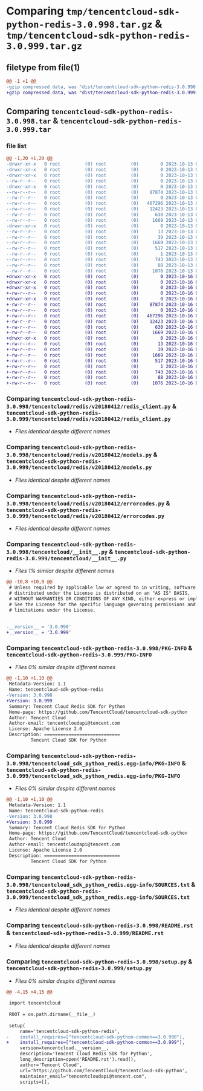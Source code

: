# Comparing `tmp/tencentcloud-sdk-python-redis-3.0.998.tar.gz` & `tmp/tencentcloud-sdk-python-redis-3.0.999.tar.gz`

## filetype from file(1)

```diff
@@ -1 +1 @@
-gzip compressed data, was "dist/tencentcloud-sdk-python-redis-3.0.998.tar", last modified: Fri Oct 13 00:34:04 2023, max compression
+gzip compressed data, was "dist/tencentcloud-sdk-python-redis-3.0.999.tar", last modified: Mon Oct 16 00:33:19 2023, max compression
```

## Comparing `tencentcloud-sdk-python-redis-3.0.998.tar` & `tencentcloud-sdk-python-redis-3.0.999.tar`

### file list

```diff
@@ -1,20 +1,20 @@
-drwxr-xr-x   0 root         (0) root         (0)        0 2023-10-13 00:34:04.000000 tencentcloud-sdk-python-redis-3.0.998/
-drwxr-xr-x   0 root         (0) root         (0)        0 2023-10-13 00:34:04.000000 tencentcloud-sdk-python-redis-3.0.998/tencentcloud/
-drwxr-xr-x   0 root         (0) root         (0)        0 2023-10-13 00:34:04.000000 tencentcloud-sdk-python-redis-3.0.998/tencentcloud/redis/
--rw-r--r--   0 root         (0) root         (0)        0 2023-10-13 00:34:04.000000 tencentcloud-sdk-python-redis-3.0.998/tencentcloud/redis/__init__.py
-drwxr-xr-x   0 root         (0) root         (0)        0 2023-10-13 00:34:04.000000 tencentcloud-sdk-python-redis-3.0.998/tencentcloud/redis/v20180412/
--rw-r--r--   0 root         (0) root         (0)    87874 2023-10-13 00:34:04.000000 tencentcloud-sdk-python-redis-3.0.998/tencentcloud/redis/v20180412/redis_client.py
--rw-r--r--   0 root         (0) root         (0)        0 2023-10-13 00:34:04.000000 tencentcloud-sdk-python-redis-3.0.998/tencentcloud/redis/v20180412/__init__.py
--rw-r--r--   0 root         (0) root         (0)   467296 2023-10-13 00:34:04.000000 tencentcloud-sdk-python-redis-3.0.998/tencentcloud/redis/v20180412/models.py
--rw-r--r--   0 root         (0) root         (0)    12423 2023-10-13 00:34:04.000000 tencentcloud-sdk-python-redis-3.0.998/tencentcloud/redis/v20180412/errorcodes.py
--rw-r--r--   0 root         (0) root         (0)      630 2023-10-13 00:34:04.000000 tencentcloud-sdk-python-redis-3.0.998/tencentcloud/__init__.py
--rw-r--r--   0 root         (0) root         (0)     1669 2023-10-13 00:34:04.000000 tencentcloud-sdk-python-redis-3.0.998/PKG-INFO
-drwxr-xr-x   0 root         (0) root         (0)        0 2023-10-13 00:34:04.000000 tencentcloud-sdk-python-redis-3.0.998/tencentcloud_sdk_python_redis.egg-info/
--rw-r--r--   0 root         (0) root         (0)       13 2023-10-13 00:34:04.000000 tencentcloud-sdk-python-redis-3.0.998/tencentcloud_sdk_python_redis.egg-info/top_level.txt
--rw-r--r--   0 root         (0) root         (0)       39 2023-10-13 00:34:04.000000 tencentcloud-sdk-python-redis-3.0.998/tencentcloud_sdk_python_redis.egg-info/requires.txt
--rw-r--r--   0 root         (0) root         (0)     1669 2023-10-13 00:34:04.000000 tencentcloud-sdk-python-redis-3.0.998/tencentcloud_sdk_python_redis.egg-info/PKG-INFO
--rw-r--r--   0 root         (0) root         (0)      517 2023-10-13 00:34:04.000000 tencentcloud-sdk-python-redis-3.0.998/tencentcloud_sdk_python_redis.egg-info/SOURCES.txt
--rw-r--r--   0 root         (0) root         (0)        1 2023-10-13 00:34:04.000000 tencentcloud-sdk-python-redis-3.0.998/tencentcloud_sdk_python_redis.egg-info/dependency_links.txt
--rw-r--r--   0 root         (0) root         (0)      743 2023-10-13 00:34:04.000000 tencentcloud-sdk-python-redis-3.0.998/README.rst
--rw-r--r--   0 root         (0) root         (0)       88 2023-10-13 00:34:04.000000 tencentcloud-sdk-python-redis-3.0.998/setup.cfg
--rw-r--r--   0 root         (0) root         (0)     1076 2023-10-13 00:34:04.000000 tencentcloud-sdk-python-redis-3.0.998/setup.py
+drwxr-xr-x   0 root         (0) root         (0)        0 2023-10-16 00:33:19.000000 tencentcloud-sdk-python-redis-3.0.999/
+drwxr-xr-x   0 root         (0) root         (0)        0 2023-10-16 00:33:19.000000 tencentcloud-sdk-python-redis-3.0.999/tencentcloud/
+drwxr-xr-x   0 root         (0) root         (0)        0 2023-10-16 00:33:19.000000 tencentcloud-sdk-python-redis-3.0.999/tencentcloud/redis/
+-rw-r--r--   0 root         (0) root         (0)        0 2023-10-16 00:33:18.000000 tencentcloud-sdk-python-redis-3.0.999/tencentcloud/redis/__init__.py
+drwxr-xr-x   0 root         (0) root         (0)        0 2023-10-16 00:33:19.000000 tencentcloud-sdk-python-redis-3.0.999/tencentcloud/redis/v20180412/
+-rw-r--r--   0 root         (0) root         (0)    87874 2023-10-16 00:33:18.000000 tencentcloud-sdk-python-redis-3.0.999/tencentcloud/redis/v20180412/redis_client.py
+-rw-r--r--   0 root         (0) root         (0)        0 2023-10-16 00:33:18.000000 tencentcloud-sdk-python-redis-3.0.999/tencentcloud/redis/v20180412/__init__.py
+-rw-r--r--   0 root         (0) root         (0)   467296 2023-10-16 00:33:18.000000 tencentcloud-sdk-python-redis-3.0.999/tencentcloud/redis/v20180412/models.py
+-rw-r--r--   0 root         (0) root         (0)    12423 2023-10-16 00:33:18.000000 tencentcloud-sdk-python-redis-3.0.999/tencentcloud/redis/v20180412/errorcodes.py
+-rw-r--r--   0 root         (0) root         (0)      630 2023-10-16 00:33:18.000000 tencentcloud-sdk-python-redis-3.0.999/tencentcloud/__init__.py
+-rw-r--r--   0 root         (0) root         (0)     1669 2023-10-16 00:33:19.000000 tencentcloud-sdk-python-redis-3.0.999/PKG-INFO
+drwxr-xr-x   0 root         (0) root         (0)        0 2023-10-16 00:33:19.000000 tencentcloud-sdk-python-redis-3.0.999/tencentcloud_sdk_python_redis.egg-info/
+-rw-r--r--   0 root         (0) root         (0)       13 2023-10-16 00:33:19.000000 tencentcloud-sdk-python-redis-3.0.999/tencentcloud_sdk_python_redis.egg-info/top_level.txt
+-rw-r--r--   0 root         (0) root         (0)       39 2023-10-16 00:33:19.000000 tencentcloud-sdk-python-redis-3.0.999/tencentcloud_sdk_python_redis.egg-info/requires.txt
+-rw-r--r--   0 root         (0) root         (0)     1669 2023-10-16 00:33:19.000000 tencentcloud-sdk-python-redis-3.0.999/tencentcloud_sdk_python_redis.egg-info/PKG-INFO
+-rw-r--r--   0 root         (0) root         (0)      517 2023-10-16 00:33:19.000000 tencentcloud-sdk-python-redis-3.0.999/tencentcloud_sdk_python_redis.egg-info/SOURCES.txt
+-rw-r--r--   0 root         (0) root         (0)        1 2023-10-16 00:33:19.000000 tencentcloud-sdk-python-redis-3.0.999/tencentcloud_sdk_python_redis.egg-info/dependency_links.txt
+-rw-r--r--   0 root         (0) root         (0)      743 2023-10-16 00:33:18.000000 tencentcloud-sdk-python-redis-3.0.999/README.rst
+-rw-r--r--   0 root         (0) root         (0)       88 2023-10-16 00:33:19.000000 tencentcloud-sdk-python-redis-3.0.999/setup.cfg
+-rw-r--r--   0 root         (0) root         (0)     1076 2023-10-16 00:33:18.000000 tencentcloud-sdk-python-redis-3.0.999/setup.py
```

### Comparing `tencentcloud-sdk-python-redis-3.0.998/tencentcloud/redis/v20180412/redis_client.py` & `tencentcloud-sdk-python-redis-3.0.999/tencentcloud/redis/v20180412/redis_client.py`

 * *Files identical despite different names*

### Comparing `tencentcloud-sdk-python-redis-3.0.998/tencentcloud/redis/v20180412/models.py` & `tencentcloud-sdk-python-redis-3.0.999/tencentcloud/redis/v20180412/models.py`

 * *Files identical despite different names*

### Comparing `tencentcloud-sdk-python-redis-3.0.998/tencentcloud/redis/v20180412/errorcodes.py` & `tencentcloud-sdk-python-redis-3.0.999/tencentcloud/redis/v20180412/errorcodes.py`

 * *Files identical despite different names*

### Comparing `tencentcloud-sdk-python-redis-3.0.998/tencentcloud/__init__.py` & `tencentcloud-sdk-python-redis-3.0.999/tencentcloud/__init__.py`

 * *Files 1% similar despite different names*

```diff
@@ -10,8 +10,8 @@
 # Unless required by applicable law or agreed to in writing, software
 # distributed under the License is distributed on an "AS IS" BASIS,
 # WITHOUT WARRANTIES OR CONDITIONS OF ANY KIND, either express or implied.
 # See the License for the specific language governing permissions and
 # limitations under the License.
 
 
-__version__ = '3.0.998'
+__version__ = '3.0.999'
```

### Comparing `tencentcloud-sdk-python-redis-3.0.998/PKG-INFO` & `tencentcloud-sdk-python-redis-3.0.999/PKG-INFO`

 * *Files 0% similar despite different names*

```diff
@@ -1,10 +1,10 @@
 Metadata-Version: 1.1
 Name: tencentcloud-sdk-python-redis
-Version: 3.0.998
+Version: 3.0.999
 Summary: Tencent Cloud Redis SDK for Python
 Home-page: https://github.com/TencentCloud/tencentcloud-sdk-python
 Author: Tencent Cloud
 Author-email: tencentcloudapi@tencent.com
 License: Apache License 2.0
 Description: ============================
         Tencent Cloud SDK for Python
```

### Comparing `tencentcloud-sdk-python-redis-3.0.998/tencentcloud_sdk_python_redis.egg-info/PKG-INFO` & `tencentcloud-sdk-python-redis-3.0.999/tencentcloud_sdk_python_redis.egg-info/PKG-INFO`

 * *Files 0% similar despite different names*

```diff
@@ -1,10 +1,10 @@
 Metadata-Version: 1.1
 Name: tencentcloud-sdk-python-redis
-Version: 3.0.998
+Version: 3.0.999
 Summary: Tencent Cloud Redis SDK for Python
 Home-page: https://github.com/TencentCloud/tencentcloud-sdk-python
 Author: Tencent Cloud
 Author-email: tencentcloudapi@tencent.com
 License: Apache License 2.0
 Description: ============================
         Tencent Cloud SDK for Python
```

### Comparing `tencentcloud-sdk-python-redis-3.0.998/tencentcloud_sdk_python_redis.egg-info/SOURCES.txt` & `tencentcloud-sdk-python-redis-3.0.999/tencentcloud_sdk_python_redis.egg-info/SOURCES.txt`

 * *Files identical despite different names*

### Comparing `tencentcloud-sdk-python-redis-3.0.998/README.rst` & `tencentcloud-sdk-python-redis-3.0.999/README.rst`

 * *Files identical despite different names*

### Comparing `tencentcloud-sdk-python-redis-3.0.998/setup.py` & `tencentcloud-sdk-python-redis-3.0.999/setup.py`

 * *Files 0% similar despite different names*

```diff
@@ -4,15 +4,15 @@
 
 import tencentcloud
 
 ROOT = os.path.dirname(__file__)
 
 setup(
     name='tencentcloud-sdk-python-redis',
-    install_requires=["tencentcloud-sdk-python-common==3.0.998"],
+    install_requires=["tencentcloud-sdk-python-common==3.0.999"],
     version=tencentcloud.__version__,
     description='Tencent Cloud Redis SDK for Python',
     long_description=open('README.rst').read(),
     author='Tencent Cloud',
     url='https://github.com/TencentCloud/tencentcloud-sdk-python',
     maintainer_email="tencentcloudapi@tencent.com",
     scripts=[],
```


